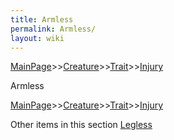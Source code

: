 ```yaml
---
title: Armless
permalink: Armless/
layout: wiki
---
```


[MainPage](/keeperrl_wiki/ "wikilink")>>[Creature](/keeperrl_wiki/Creature_Guide "wikilink")>>[Trait](/keeperrl_wiki/Trait_Guide "wikilink")>>[Injury](/keeperrl_wiki/Injury "wikilink")

Armless

[MainPage](/keeperrl_wiki/ "wikilink")>>[Creature](/keeperrl_wiki/Creature_Guide "wikilink")>>[Trait](/keeperrl_wiki/Trait_Guide "wikilink")>>[Injury](/keeperrl_wiki/Injury "wikilink")

Other items in this section
    [Legless](/keeperrl_wiki/Legless "wikilink")
